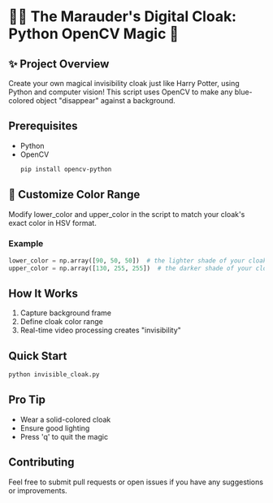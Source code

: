 # 🧙‍♂️ The Marauder's Digital Cloak: Python OpenCV Magic 🌟

## ✨ Project Overview
Create your own magical invisibility cloak just like Harry Potter, using Python and computer vision! This script uses OpenCV to make any blue-colored object "disappear" against a background.

## Prerequisites
- Python
- OpenCV
  ```bash
  pip install opencv-python
  ```

## 🔧 Customize Color Range
Modify lower_color and upper_color in the script to match your cloak's exact color in HSV format.
### Example
```python
lower_color = np.array([90, 50, 50])  # the lighter shade of your cloak
upper_color = np.array([130, 255, 255])  # the darker shade of your cloak
```

## How It Works
1. Capture background frame
2. Define cloak color range
3. Real-time video processing creates "invisibility"

## Quick Start
```bash
python invisible_cloak.py
```

## Pro Tip
- Wear a solid-colored cloak
- Ensure good lighting
- Press 'q' to quit the magic

## Contributing
Feel free to submit pull requests or open issues if you have any suggestions or improvements.



